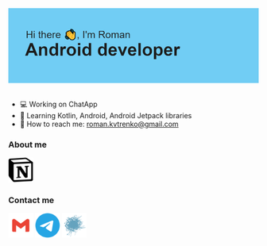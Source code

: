 <img src="https://github.com/etoSkorp/etoSkorp/blob/main/images-and-icons/banner.png" alt="banner">
<h2></h2>

- 💻 Working on ChatApp
- 📱 Learning Kotlin, Android, Android Jetpack libraries
- 📧 How to reach me: <a href="mailto:roman.kvtrenko@gmail.com">roman.kvtrenko@gmail.com</a>

<h3>About me</h3>
<a href="https://etoskorp.notion.site/Personal-Information-f0c958dcd63a43678a75f7c58e608078"><img src="https://github.com/etoSkorp/etoSkorp/blob/main/images-and-icons/notion.svg" alt="notion" width="50" height="50"></a>

<h3>Contact me</h3>
<a href="mailto:roman.kvtrenko@gmail.com"><img src="https://github.com/etoSkorp/etoSkorp/blob/main/images-and-icons/gmail.svg" alt="gmail" width="50" height="50"></a>
<a href="https://t.me/etoSkorp"><img src="https://github.com/etoSkorp/etoSkorp/blob/main/images-and-icons/telegram.svg" alt="telegram" width="50" height="50"></a>
<a href="https://habr.com/ru/users/etoSkorp/"><img src="https://github.com/etoSkorp/etoSkorp/blob/main/images-and-icons/habr.svg" alt="habr" width="50" height="50"></a>
